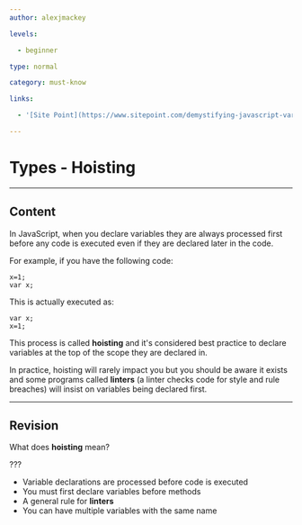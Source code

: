 ```yaml
---
author: alexjmackey

levels:

  - beginner

type: normal

category: must-know

links:

  - '[Site Point](https://www.sitepoint.com/demystifying-javascript-variable-scope-hoisting/)'

---
```


# Types - Hoisting

---
## Content

In JavaScript, when you declare variables they are always processed first before any code is executed even if they are declared later in the code.

For example, if you have the following code:
```
x=1;
var x;
```
This is actually executed as:
```
var x;
x=1;
```
This process is called **hoisting** and it's considered best practice to declare variables at the top of the scope they are declared in.

In practice, hoisting will rarely impact you but you should be aware it exists and some programs called **linters** (a linter checks code for style and rule breaches) will insist on variables being declared first.

---
## Revision

What does **hoisting** mean?


???

* Variable declarations are processed before code is executed
* You must first declare variables before methods
* A general rule for **linters**
* You can have multiple variables with the same name

